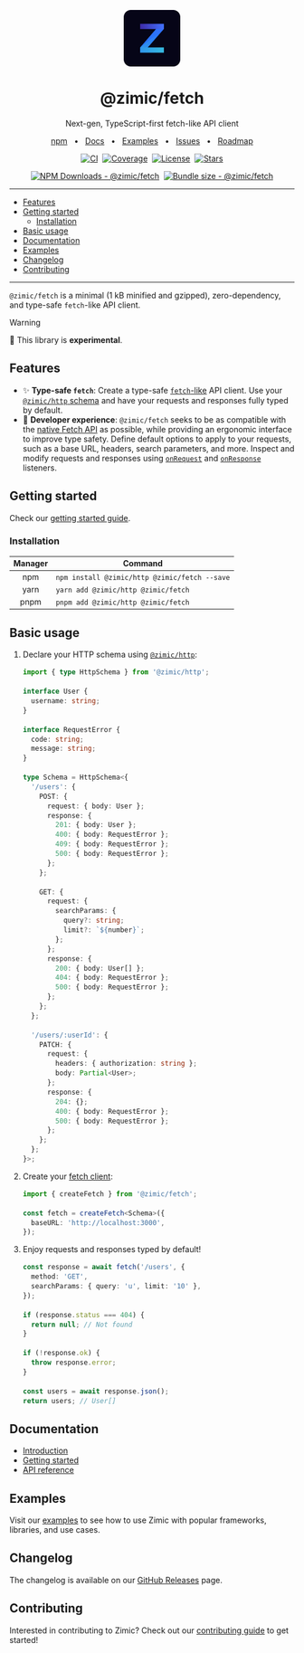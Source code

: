 <p align="center">
  <img src="../../docs/zimic.png" align="center" width="100px" height="100px">
</p>

<h1 align="center">
  @zimic/fetch
</h1>

<p align="center">
  Next-gen, TypeScript-first fetch-like API client
</p>

<p align="center">
  <a href="https://www.npmjs.com/package/@zimic/fetch">npm</a>
  <span>&nbsp;&nbsp;•&nbsp;&nbsp;</span>
  <a href="https://github.com/zimicjs/zimic/wiki">Docs</a>
  <span>&nbsp;&nbsp;•&nbsp;&nbsp;</span>
  <a href="#examples">Examples</a>
  <span>&nbsp;&nbsp;•&nbsp;&nbsp;</span>
  <a href="https://github.com/zimicjs/zimic/issues">Issues</a>
  <span>&nbsp;&nbsp;•&nbsp;&nbsp;</span>
  <a href="https://github.com/orgs/zimicjs/projects/1/views/5">Roadmap</a>
</p>

<div align="center">

[![CI](https://github.com/zimicjs/zimic/actions/workflows/ci.yaml/badge.svg?branch=canary)](https://github.com/zimicjs/zimic/actions/workflows/ci.yaml)&nbsp;
[![Coverage](https://img.shields.io/badge/Coverage-100%25-31C654?labelColor=353C43)](https://github.com/zimicjs/zimic/actions)&nbsp;
[![License](https://img.shields.io/github/license/zimicjs/zimic?color=0E69BE&label=License&labelColor=353C43)](https://github.com/zimicjs/zimic/blob/canary/LICENSE.md)&nbsp;
[![Stars](https://img.shields.io/github/stars/zimicjs/zimic)](https://github.com/zimicjs/zimic)

[![NPM Downloads - @zimic/fetch](https://img.shields.io/npm/dm/@zimic/fetch?style=flat&logo=npm&color=0E69BE&label=%20%40zimic%2Ffetch&labelColor=353C43)](https://www.npmjs.com/package/@zimic/fetch)&nbsp;
[![Bundle size - @zimic/fetch](https://badgen.net/bundlephobia/minzip/@zimic/fetch?color=0E69BE&labelColor=353C43&label=@zimic/fetch%20min%20gzip)](https://bundlephobia.com/package/@zimic/fetch)<br />

</div>

---

- [Features](#features)
- [Getting started](#getting-started)
  - [Installation](#installation)
- [Basic usage](#basic-usage)
- [Documentation](#documentation)
- [Examples](#examples)
- [Changelog](#changelog)
- [Contributing](#contributing)

---

`@zimic/fetch` is a minimal (1 kB minified and gzipped), zero-dependency, and type-safe `fetch`-like API client.

> [!WARNING]
>
> :construction: This library is **experimental**.

## Features

- :sparkles: **Type-safe `fetch`**: Create a type-safe
  [`fetch`-like](https://developer.mozilla.org/docs/Web/API/Fetch_API) API client. Use your
  [`@zimic/http` schema](https://github.com/zimicjs/zimic/wiki/api‐zimic‐http‐schemas) and have your requests and
  responses fully typed by default.
- :muscle: **Developer experience**: `@zimic/fetch` seeks to be as compatible with the
  [native Fetch API](https://developer.mozilla.org/docs/Web/API/Fetch_API) as possible, while providing an ergonomic
  interface to improve type safety. Define default options to apply to your requests, such as a base URL, headers,
  search parameters, and more. Inspect and modify requests and responses using
  [`onRequest`](https://github.com/zimicjs/zimic/wiki/api‐zimic‐fetch#fetchonrequest) and
  [`onResponse`](https://github.com/zimicjs/zimic/wiki/api‐zimic‐fetch#fetchonresponse) listeners.

## Getting started

Check our [getting started guide](https://github.com/zimicjs/zimic/wiki/getting‐started‐fetch).

### Installation

| Manager | Command                                       |
| :-----: | --------------------------------------------- |
|   npm   | `npm install @zimic/http @zimic/fetch --save` |
|  yarn   | `yarn add @zimic/http @zimic/fetch`           |
|  pnpm   | `pnpm add @zimic/http @zimic/fetch`           |

## Basic usage

1.  Declare your HTTP schema using [`@zimic/http`](https://github.com/zimicjs/zimic/wiki/api‐zimic‐http):

    ```ts
    import { type HttpSchema } from '@zimic/http';

    interface User {
      username: string;
    }

    interface RequestError {
      code: string;
      message: string;
    }

    type Schema = HttpSchema<{
      '/users': {
        POST: {
          request: { body: User };
          response: {
            201: { body: User };
            400: { body: RequestError };
            409: { body: RequestError };
            500: { body: RequestError };
          };
        };

        GET: {
          request: {
            searchParams: {
              query?: string;
              limit?: `${number}`;
            };
          };
          response: {
            200: { body: User[] };
            404: { body: RequestError };
            500: { body: RequestError };
          };
        };
      };

      '/users/:userId': {
        PATCH: {
          request: {
            headers: { authorization: string };
            body: Partial<User>;
          };
          response: {
            204: {};
            400: { body: RequestError };
            500: { body: RequestError };
          };
        };
      };
    }>;
    ```

2.  Create your [fetch client](https://github.com/zimicjs/zimic/wiki/api‐zimic‐fetch#createfetch):

    ```ts
    import { createFetch } from '@zimic/fetch';

    const fetch = createFetch<Schema>({
      baseURL: 'http://localhost:3000',
    });
    ```

3.  Enjoy requests and responses typed by default!

    ```ts
    const response = await fetch('/users', {
      method: 'GET',
      searchParams: { query: 'u', limit: '10' },
    });

    if (response.status === 404) {
      return null; // Not found
    }

    if (!response.ok) {
      throw response.error;
    }

    const users = await response.json();
    return users; // User[]
    ```

## Documentation

- [Introduction](https://github.com/zimicjs/zimic/wiki)
- [Getting started](https://github.com/zimicjs/zimic/wiki/getting‐started‐fetch)
- [API reference](https://github.com/zimicjs/zimic/wiki/api‐zimic‐fetch)

## Examples

Visit our [examples](../../examples/README.md) to see how to use Zimic with popular frameworks, libraries, and use
cases.

## Changelog

The changelog is available on our [GitHub Releases](https://github.com/zimicjs/zimic/releases) page.

## Contributing

Interested in contributing to Zimic? Check out our [contributing guide](../../CONTRIBUTING.md) to get started!
